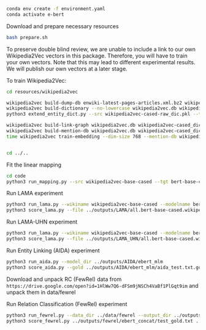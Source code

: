 ```bash
conda env create -f environment.yaml
conda activate e-bert
```

Download and prepare necessary resources
```bash
bash prepare.sh
```

To preserve double blind review, we are unable to include a link to our own Wikipedia2Vec vectors in this package.
Therefore, you will have to train your own vectors.
Note that this may lead to different experimental results.
We will publish our own vectors at a later stage.

To train Wikipedia2Vec:
```bash
cd resources/wikipedia2vec

wikipedia2vec build-dump-db enwiki-latest-pages-articles.xml.bz2 wikipedia2vec.db
wikipedia2vec build-dictionary --no-lowercase wikipedia2vec.db wikipedia2vec-cased-raw_dic.pkl
python3 extend_entity_dict.py --src wikipedia2vec-cased-raw_dic.pkl --tgt wikipedia2vec-cased_dic.pkl --dumpdb wikipedia2vec.db --entity_file ../../data/AIDA/aida_entities_and_candidates.txt

wikipedia2vec build-link-graph wikipedia2vec.db wikipedia2vec-cased_dic.pkl wikipedia2vec-cased_lg.pkl
wikipedia2vec build-mention-db wikipedia2vec.db wikipedia2vec-cased_dic.pkl wikipedia2vec-cased_mention.pkl
time wikipedia2vec train-embedding --dim-size 768 --mention-db wikipedia2vec-cased_mention.pkl --link-graph wikipedia2vec-cased_lg.pkl wikipedia2vec.db wikipedia2vec-cased_dic.pkl wikipedia2vec-base-cased


cd ../..
```

Fit the linear mapping
```bash
cd code
python3 run_mapping.py --src wikipedia2vec-base-cased --tgt bert-base-cased --save_out ../mappers/wikipedia2vec-base-cased.bert-base-cased.linear
```

Run LAMA experiment
```bash
python3 run_lama.py --wikiname wikipedia2vec-base-cased --modelname bert-base-cased --data_dir ../data/LAMA/data --output_dir ../outputs/LAMA --infer_entity
python3 score_lama.py --file ../outputs/LAMA/all.bert-base-cased.wikipedia2vec-base-cased_infer.jsonl
```

Run LAMA-UHN experiment
```bash
python3 run_lama.py --wikiname wikipedia2vec-base-cased --modelname bert-base-cased --data_dir ../data/LAMA/data --output_dir ../outputs/LAMA_UHN --infer_entity --uhn
python3 score_lama.py --file ../outputs/LAMA_UHN/all.bert-base-cased.wikipedia2vec-base-cased_infer.jsonl
```


Run Entity Linking (AIDA) experiment
```bash
python3 run_aida.py --model_dir ../outputs/AIDA/ebert_mlm
python3 score_aida.py --gold ../outputs/AIDA/ebert_mlm/aida_test.txt.gold.txt --pred ../outputs/AIDA/ebert_mlm/aida_test.txt.pred_iter3.txt 
```

Download and unpack RC (FewRel) data from `https://drive.google.com/open?id=1HlWw7Q6-dFSm9jNSCh4VaBf1PlGqt9im` and unpack them in data/fewrel

Run Relation Classification (FewRel) experiment
```bash
python3 run_fewrel.py --data_dir ../data/fewrel --output_dir ../outputs/fewrel/ebert_concat --ent concat --do_train --do_eval --do_test
python3 score_fewrel.py ../outputs/fewrel/ebert_concat/test_gold.txt ../outputs/fewrel/ebert_concat/test_pred.txt
```
